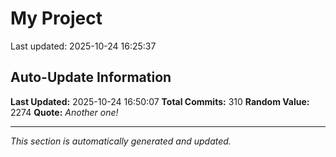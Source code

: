 # My Project


Last updated: 2025-10-24 16:25:37






















































































































































































































































































































## Auto-Update Information

**Last Updated:** 2025-10-24 16:50:07
**Total Commits:** 310
**Random Value:** 2274
**Quote:** _Another one!_

---
_This section is automatically generated and updated._